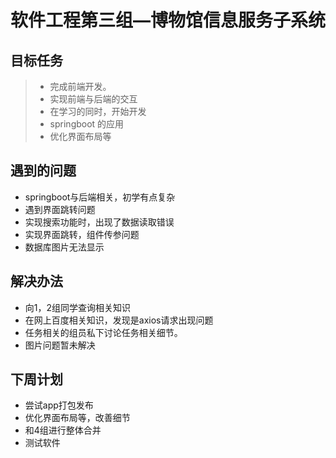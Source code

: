 # 软件工程第三组—博物馆信息服务子系统
## 目标任务

> - 完成前端开发。
> - 实现前端与后端的交互
> - 在学习的同时，开始开发
> - springboot 的应用
> - 优化界面布局等

## 遇到的问题
- springboot与后端相关，初学有点复杂
- 遇到界面跳转问题
- 实现搜索功能时，出现了数据读取错误
- 实现界面跳转，组件传参问题
- 数据库图片无法显示

## 解决办法
- 向1，2组同学查询相关知识
- 在网上百度相关知识，发现是axios请求出现问题
- 任务相关的组员私下讨论任务相关细节。
- 图片问题暂未解决

## 下周计划
- 尝试app打包发布
- 优化界面布局等，改善细节
- 和4组进行整体合并
- 测试软件
